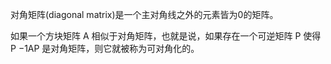 对角矩阵\(diagonal matrix\)是一个主对角线之外的元素皆为0的矩阵。

如果一个方块矩阵 A 相似于对角矩阵，也就是说，如果存在一个可逆矩阵 P 使得 P −1AP 是对角矩阵，则它就被称为可对角化的。

